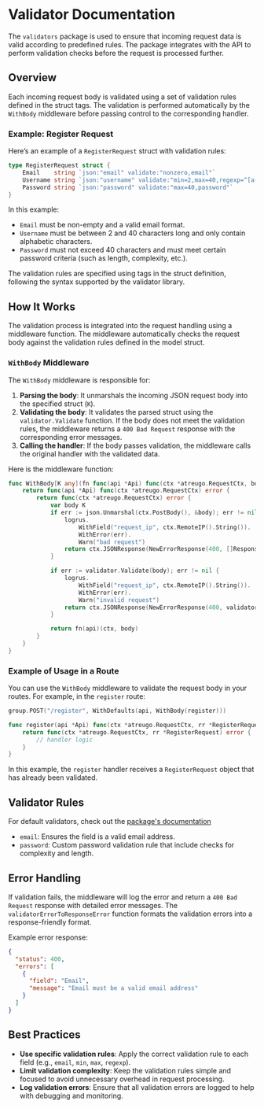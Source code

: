 # Validator Documentation

The `validators` package is used to ensure that incoming request data is valid according to predefined rules. The package integrates with the API to perform validation checks before the request is processed further.

## Overview

Each incoming request body is validated using a set of validation rules defined in the struct tags. The validation is performed automatically by the `WithBody` middleware before passing control to the corresponding handler.

### Example: Register Request

Here’s an example of a `RegisterRequest` struct with validation rules:

```go
type RegisterRequest struct {
    Email    string `json:"email" validate:"nonzero,email"`
    Username string `json:"username" validate:"min=2,max=40,regexp=^[a-zA-Z]*$"`
    Password string `json:"password" validate:"max=40,password"`
}
```

In this example:

- `Email` must be non-empty and a valid email format.
- `Username` must be between 2 and 40 characters long and only contain alphabetic characters.
- `Password` must not exceed 40 characters and must meet certain password criteria (such as length, complexity, etc.).

The validation rules are specified using tags in the struct definition, following the syntax supported by the validator library.

## How It Works

The validation process is integrated into the request handling using a middleware function. The middleware automatically checks the request body against the validation rules defined in the model struct.

### `WithBody` Middleware

The `WithBody` middleware is responsible for:

1. **Parsing the body**: It unmarshals the incoming JSON request body into the specified struct (`K`).
2. **Validating the body**: It validates the parsed struct using the `validator.Validate` function. If the body does not meet the validation rules, the middleware returns a `400 Bad Request` response with the corresponding error messages.
3. **Calling the handler**: If the body passes validation, the middleware calls the original handler with the validated data.

Here is the middleware function:

```go
func WithBody[K any](fn func(api *Api) func(ctx *atreugo.RequestCtx, body K) error) func(api *Api) func(ctx *atreugo.RequestCtx) error {
    return func(api *Api) func(ctx *atreugo.RequestCtx) error {
        return func(ctx *atreugo.RequestCtx) error {
            var body K
            if err := json.Unmarshal(ctx.PostBody(), &body); err != nil {
                logrus.
                    WithField("request_ip", ctx.RemoteIP().String()).
                    WithError(err).
                    Warn("bad request")
                return ctx.JSONResponse(NewErrorResponse(400, []ResponseError{{Message: "Bad request"}}))
            }

            if err := validator.Validate(body); err != nil {
                logrus.
                    WithField("request_ip", ctx.RemoteIP().String()).
                    WithError(err).
                    Warn("invalid request")
                return ctx.JSONResponse(NewErrorResponse(400, validatorErrorToResponseError(err)))
            }

            return fn(api)(ctx, body)
        }
    }
}
```

### Example of Usage in a Route

You can use the `WithBody` middleware to validate the request body in your routes. For example, in the `register` route:

```go
group.POST("/register", WithDefaults(api, WithBody(register)))

func register(api *Api) func(ctx *atreugo.RequestCtx, rr *RegisterRequest) error {
    return func(ctx *atreugo.RequestCtx, rr *RegisterRequest) error {
        // handler logic
    }
}
```

In this example, the `register` handler receives a `RegisterRequest` object that has already been validated.

## Validator Rules

For default validators, check out the [package's documentation](https://github.com/go-validator/validator)

- `email`: Ensures the field is a valid email address.
- `password`: Custom password validation rule that include checks for complexity and length.

## Error Handling

If validation fails, the middleware will log the error and return a `400 Bad Request` response with detailed error messages. The `validatorErrorToResponseError` function formats the validation errors into a response-friendly format.

Example error response:

```json
{
  "status": 400,
  "errors": [
    {
      "field": "Email",
      "message": "Email must be a valid email address"
    }
  ]
}
```

## Best Practices

- **Use specific validation rules**: Apply the correct validation rule to each field (e.g., `email`, `min`, `max`, `regexp`).
- **Limit validation complexity**: Keep the validation rules simple and focused to avoid unnecessary overhead in request processing.
- **Log validation errors**: Ensure that all validation errors are logged to help with debugging and monitoring.
